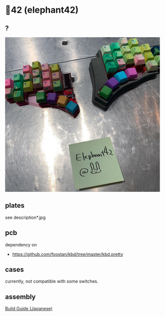 # :elephant:42 (elephant42)

## ?

![what-is-this](what-is-this.jpg)

## plates

see description*.jpg


## pcb

dependency on

  - https://github.com/foostan/kbd/tree/master/kbd.pretty


## cases

currently, not compatible with some switches.


## assembly

[Build Guide (Japanese)](doc/build-guide.md)
